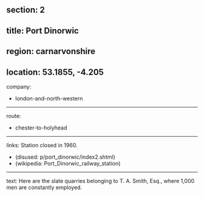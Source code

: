 section: 2
----
title: Port Dinorwic
----
region: carnarvonshire
----
location: 53.1855, -4.205
----
company:
- london-and-north-western
----
route:
- chester-to-holyhead
----
links:
Station closed in 1960.
- (disused: p/port_dinorwic/index2.shtml)
- (wikipedia: Port_Dinorwic_railway_station)
----
text: Here are the slate quarries belonging to T. A. Smith, Esq., where 1,000 men are constantly employed.
